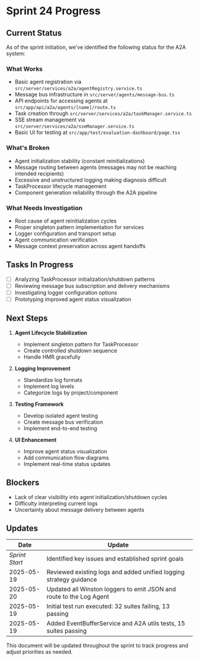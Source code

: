 # Sprint 24 Progress

## Current Status

As of the sprint initiation, we've identified the following status for the A2A system:

### What Works
- Basic agent registration via `src/server/services/a2a/agentRegistry.service.ts`
- Message bus infrastructure in `src/server/agents/message-bus.ts`
- API endpoints for accessing agents at `src/app/api/a2a/agents/[name]/route.ts`
- Task creation through `src/server/services/a2a/taskManager.service.ts`
- SSE stream management via `src/server/services/a2a/sseManager.service.ts`
- Basic UI for testing at `src/app/test/evaluation-dashboard/page.tsx`

### What's Broken
- Agent initialization stability (constant reinitializations)
- Message routing between agents (messages may not be reaching intended recipients)
- Excessive and unstructured logging making diagnosis difficult
- TaskProcessor lifecycle management
- Component generation reliability through the A2A pipeline

### What Needs Investigation
- Root cause of agent reinitialization cycles
- Proper singleton pattern implementation for services
- Logger configuration and transport setup
- Agent communication verification
- Message context preservation across agent handoffs

## Tasks In Progress

- [ ] Analyzing TaskProcessor initialization/shutdown patterns
- [ ] Reviewing message bus subscription and delivery mechanisms
- [ ] Investigating logger configuration options
- [ ] Prototyping improved agent status visualization

## Next Steps

1. **Agent Lifecycle Stabilization**
   - Implement singleton pattern for TaskProcessor
   - Create controlled shutdown sequence
   - Handle HMR gracefully

2. **Logging Improvement**
   - Standardize log formats
   - Implement log levels
   - Categorize logs by project/component

3. **Testing Framework**
   - Develop isolated agent testing
   - Create message bus verification
   - Implement end-to-end testing

4. **UI Enhancement**
   - Improve agent status visualization
   - Add communication flow diagrams
   - Implement real-time status updates

## Blockers

- Lack of clear visibility into agent initialization/shutdown cycles
- Difficulty interpreting current logs
- Uncertainty about message delivery between agents

## Updates

| Date | Update |
|------|--------|
| *Sprint Start* | Identified key issues and established sprint goals |
| 2025-05-19 | Reviewed existing logs and added unified logging strategy guidance |
| 2025-05-20 | Updated all Winston loggers to emit JSON and route to the Log Agent |
| 2025-05-19 | Initial test run executed: 32 suites failing, 13 passing |
| 2025-05-19 | Added EventBufferService and A2A utils tests, 15 suites passing |

This document will be updated throughout the sprint to track progress and adjust priorities as needed.

